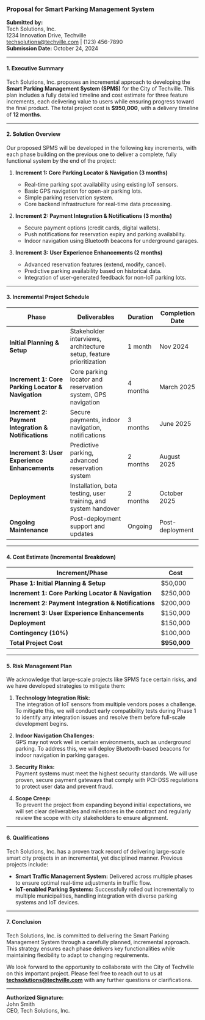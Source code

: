 ### **Proposal for Smart Parking Management System**

**Submitted by:**  
Tech Solutions, Inc.  
1234 Innovation Drive, Techville  
techsolutions@techville.com | (123) 456-7890  
**Submission Date:** October 24, 2024  

---

#### **1. Executive Summary**  
Tech Solutions, Inc. proposes an incremental approach to developing the **Smart Parking Management System (SPMS)** for the City of Techville. This plan includes a fully detailed timeline and cost estimate for three feature increments, each delivering value to users while ensuring progress toward the final product. The total project cost is **$950,000**, with a delivery timeline of **12 months**.

---

#### **2. Solution Overview**  
Our proposed SPMS will be developed in the following key increments, with each phase building on the previous one to deliver a complete, fully functional system by the end of the project:

1. **Increment 1: Core Parking Locator & Navigation (3 months)**  
   - Real-time parking spot availability using existing IoT sensors.  
   - Basic GPS navigation for open-air parking lots.  
   - Simple parking reservation system.  
   - Core backend infrastructure for real-time data processing.

2. **Increment 2: Payment Integration & Notifications (3 months)**  
   - Secure payment options (credit cards, digital wallets).  
   - Push notifications for reservation expiry and parking availability.  
   - Indoor navigation using Bluetooth beacons for underground garages.

3. **Increment 3: User Experience Enhancements (2 months)**  
   - Advanced reservation features (extend, modify, cancel).  
   - Predictive parking availability based on historical data.  
   - Integration of user-generated feedback for non-IoT parking lots.

---

#### **3. Incremental Project Schedule**

| **Phase**                             | **Deliverables**                                        | **Duration**  | **Completion Date** |
|---------------------------------------|---------------------------------------------------------|---------------|---------------------|
| **Initial Planning & Setup** | Stakeholder interviews, architecture setup, feature prioritization | 1 month | Nov 2024             |
| **Increment 1: Core Parking Locator & Navigation** | Core parking locator and reservation system, GPS navigation | 4 months  | March 2025             |
| **Increment 2: Payment Integration & Notifications** | Secure payments, indoor navigation, notifications       | 3 months  | June 2025             |
| **Increment 3: User Experience Enhancements** | Predictive parking, advanced reservation system         | 2 months  | August 2025            |
| **Deployment** | Installation, beta testing, user training, and system handover | 2 months  | October 2025            |
| **Ongoing Maintenance**               | Post-deployment support and updates                     | Ongoing       | Post-deployment      |

---

#### **4. Cost Estimate (Incremental Breakdown)**

| **Increment/Phase**                   | **Cost**              |
|---------------------------------------|-----------------------|
| **Phase 1: Initial Planning & Setup** | $50,000               |
| **Increment 1: Core Parking Locator & Navigation** | $250,000        |
| **Increment 2: Payment Integration & Notifications** | $200,000      |
| **Increment 3: User Experience Enhancements** | $150,000         |
| **Deployment** | $150,000      |
| **Contingency (10%)**                 | $100,000              |
| **Total Project Cost**                | **$950,000**          |

---

#### **5. Risk Management Plan**

We acknowledge that large-scale projects like SPMS face certain risks, and we have developed strategies to mitigate them:

1. **Technology Integration Risk:**  
   The integration of IoT sensors from multiple vendors poses a challenge. To mitigate this, we will conduct early compatibility tests during Phase 1 to identify any integration issues and resolve them before full-scale development begins.

2. **Indoor Navigation Challenges:**  
   GPS may not work well in certain environments, such as underground parking. To address this, we will deploy Bluetooth-based beacons for indoor navigation in parking garages.

3. **Security Risks:**  
   Payment systems must meet the highest security standards. We will use proven, secure payment gateways that comply with PCI-DSS regulations to protect user data and prevent fraud.

4. **Scope Creep:**  
   To prevent the project from expanding beyond initial expectations, we will set clear deliverables and milestones in the contract and regularly review the scope with city stakeholders to ensure alignment.

---

#### **6. Qualifications**

Tech Solutions, Inc. has a proven track record of delivering large-scale smart city projects in an incremental, yet disciplined manner. Previous projects include:

- **Smart Traffic Management System:** Delivered across multiple phases to ensure optimal real-time adjustments in traffic flow.
- **IoT-enabled Parking Systems:** Successfully rolled out incrementally to multiple municipalities, handling integration with diverse parking systems and IoT devices.

---

#### **7. Conclusion**

Tech Solutions, Inc. is committed to delivering the Smart Parking Management System through a carefully planned, incremental approach. This strategy ensures each phase delivers key functionalities while maintaining flexibility to adapt to changing requirements.

We look forward to the opportunity to collaborate with the City of Techville on this important project. Please feel free to reach out to us at **techsolutions@techville.com** with any further questions or clarifications.

---

**Authorized Signature:**  
John Smith  
CEO, Tech Solutions, Inc.